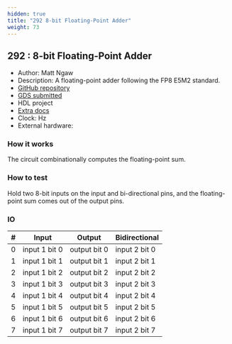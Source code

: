 ```yaml
---
hidden: true
title: "292 8-bit Floating-Point Adder"
weight: 73
---
```


## 292 : 8-bit Floating-Point Adder

* Author: Matt Ngaw
* Description: A floating-point adder following the FP8 E5M2 standard.
* [GitHub repository](https://github.com/mattngaw/98154-tt05-fp8adder)
* [GDS submitted](https://github.com/mattngaw/98154-tt05-fp8adder/actions/runs/6756816850)
* HDL project
* [Extra docs]()
* Clock:  Hz
* External hardware: 



### How it works

The circuit combinationally computes the floating-point sum.


### How to test

Hold two 8-bit inputs on the input and bi-directional pins, and the
floating-point sum comes out of the output pins.


### IO

| # | Input        | Output       | Bidirectional      |
|---|--------------|--------------| -------------------|
| 0 | input 1 bit 0  | output bit 0 | input 2 bit 0 |
| 1 | input 1 bit 1  | output bit 1 | input 2 bit 1 |
| 2 | input 1 bit 2  | output bit 2 | input 2 bit 2 |
| 3 | input 1 bit 3  | output bit 3 | input 2 bit 3 |
| 4 | input 1 bit 4  | output bit 4 | input 2 bit 4 |
| 5 | input 1 bit 5  | output bit 5 | input 2 bit 5 |
| 6 | input 1 bit 6  | output bit 6 | input 2 bit 6 |
| 7 | input 1 bit 7  | output bit 7 | input 2 bit 7 |
